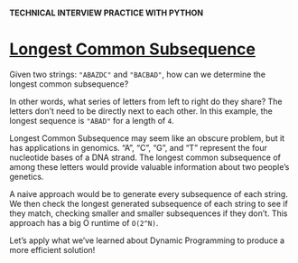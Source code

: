 #### TECHNICAL INTERVIEW PRACTICE WITH PYTHON

# [Longest Common Subsequence](https://www.codecademy.com/courses/technical-interview-practice-python/projects/longest-common-subsequence)

Given two strings: `"ABAZDC"` and `"BACBAD"`, how can we determine the longest common subsequence?

In other words, what series of letters from left to right do they share? 
The letters don’t need to be directly next to each other. 
In this example, the longest sequence is `"ABAD"` for a length of `4`.

Longest Common Subsequence may seem like an obscure problem, but it has applications in genomics. 
“A”, “C”, “G”, and “T” represent the four nucleotide bases of a DNA strand. 
The longest common subsequence of among these letters would provide valuable information about two people’s genetics.

A naive approach would be to generate every subsequence of each string. 
We then check the longest generated subsequence of each string to see if they match, checking smaller and smaller subsequences if they don’t. 
This approach has a big O runtime of `O(2^N)`.

Let’s apply what we’ve learned about Dynamic Programming to produce a more efficient solution!

